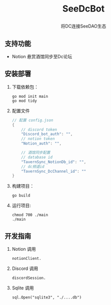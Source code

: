 # <p align="center"> SeeDcBot </p>
<p align="center"> 将DC连接SeeDAO生态 </p>

## 支持功能
* Notion 悬赏酒馆同步至Dc论坛

## 安装部署
1. 下载依赖包：
    ```shell
    go mod init main
    go mod tidy
    ```
2. 配置文件 
    ```go
    // 配置 config.json
    {
        // discord token
        "Discord_bot_auth": "",
        // notion token
        "Notion_auth": "",

        // 酒馆同步配置
        // database id
        "TavernSync_NotionDb_id": "",
        // dc频道id
        "TavernSync_DcChannel_id": ""
    }
    ```
3. 构建项目：
    ```shell
    go build
    ```
4. 运行项目:
    ```
    chmod 700 ./main
    ./main
    ```

## 开发指南
1. Notion 调用
    ```
    notionClient.
    ```
2. Discord 调用
    ```
    discordSession.
    ```
3. Sqlite 调用
    ```
    sql.Open("sqlite3", "./....db")
    ```
